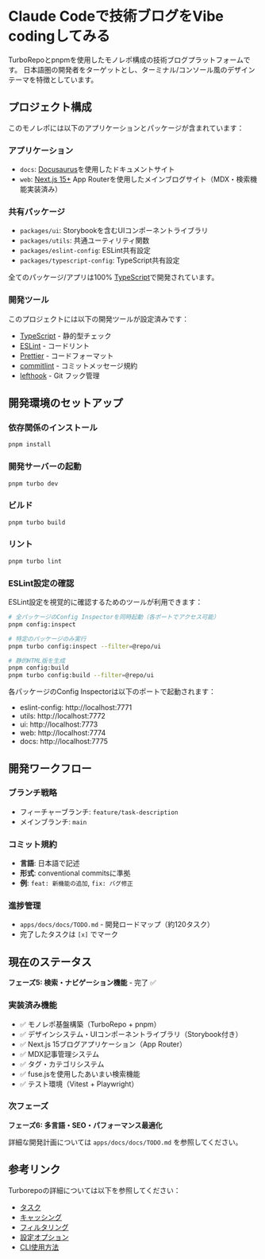 # Claude Codeで技術ブログをVibe codingしてみる

TurboRepoとpnpmを使用したモノレポ構成の技術ブログプラットフォームです。
日本語圏の開発者をターゲットとし、ターミナル/コンソール風のデザインテーマを特徴としています。

## プロジェクト構成

このモノレポには以下のアプリケーションとパッケージが含まれています：

### アプリケーション

- `docs`: [Docusaurus](https://docusaurus.io/)を使用したドキュメントサイト
- `web`: [Next.js 15+](https://nextjs.org/) App Routerを使用したメインブログサイト（MDX・検索機能実装済み）

### 共有パッケージ

- `packages/ui`: Storybookを含むUIコンポーネントライブラリ
- `packages/utils`: 共通ユーティリティ関数
- `packages/eslint-config`: ESLint共有設定
- `packages/typescript-config`: TypeScript共有設定

全てのパッケージ/アプリは100% [TypeScript](https://www.typescriptlang.org/)で開発されています。

### 開発ツール

このプロジェクトには以下の開発ツールが設定済みです：

- [TypeScript](https://www.typescriptlang.org/) - 静的型チェック
- [ESLint](https://eslint.org/) - コードリント
- [Prettier](https://prettier.io) - コードフォーマット
- [commitlint](https://commitlint.js.org/) - コミットメッセージ規約
- [lefthook](https://github.com/evilmartians/lefthook) - Git フック管理

## 開発環境のセットアップ

### 依存関係のインストール

```bash
pnpm install
```

### 開発サーバーの起動

```bash
pnpm turbo dev
```

### ビルド

```bash
pnpm turbo build
```

### リント

```bash
pnpm turbo lint
```

### ESLint設定の確認

ESLint設定を視覚的に確認するためのツールが利用できます：

```bash
# 全パッケージのConfig Inspectorを同時起動（各ポートでアクセス可能）
pnpm config:inspect

# 特定のパッケージのみ実行
pnpm turbo config:inspect --filter=@repo/ui

# 静的HTML版を生成
pnpm config:build
pnpm turbo config:build --filter=@repo/ui
```

各パッケージのConfig Inspectorは以下のポートで起動されます：

- eslint-config: http://localhost:7771
- utils: http://localhost:7772
- ui: http://localhost:7773
- web: http://localhost:7774
- docs: http://localhost:7775

## 開発ワークフロー

### ブランチ戦略

- フィーチャーブランチ: `feature/task-description`
- メインブランチ: `main`

### コミット規約

- **言語**: 日本語で記述
- **形式**: conventional commitsに準拠
- **例**: `feat: 新機能の追加`, `fix: バグ修正`

### 進捗管理

- `apps/docs/docs/TODO.md` - 開発ロードマップ（約120タスク）
- 完了したタスクは `[x]` でマーク

## 現在のステータス

**フェーズ5: 検索・ナビゲーション機能** - 完了 ✅

### 実装済み機能

- ✅ モノレポ基盤構築（TurboRepo + pnpm）
- ✅ デザインシステム・UIコンポーネントライブラリ（Storybook付き）
- ✅ Next.js 15ブログアプリケーション（App Router）
- ✅ MDX記事管理システム
- ✅ タグ・カテゴリシステム
- ✅ fuse.jsを使用したあいまい検索機能
- ✅ テスト環境（Vitest + Playwright）

### 次フェーズ

**フェーズ6: 多言語・SEO・パフォーマンス最適化**

詳細な開発計画については `apps/docs/docs/TODO.md` を参照してください。

## 参考リンク

Turborepoの詳細については以下を参照してください：

- [タスク](https://turborepo.com/docs/crafting-your-repository/running-tasks)
- [キャッシング](https://turborepo.com/docs/crafting-your-repository/caching)
- [フィルタリング](https://turborepo.com/docs/crafting-your-repository/running-tasks#using-filters)
- [設定オプション](https://turborepo.com/docs/reference/configuration)
- [CLI使用方法](https://turborepo.com/docs/reference/command-line-reference)
